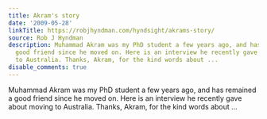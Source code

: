```yaml
---
title: Akram's story
date: '2009-05-28'
linkTitle: https://robjhyndman.com/hyndsight/akrams-story/
source: Rob J Hyndman
description: Muhammad Akram was my PhD student a few years ago, and has remained a
  good friend since he moved on. Here is an interview he recently gave about moving
  to Australia. Thanks, Akram, for the kind words about ...
disable_comments: true
---
```

Muhammad Akram was my PhD student a few years ago, and has remained a good friend since he moved on. Here is an interview he recently gave about moving to Australia. Thanks, Akram, for the kind words about ...